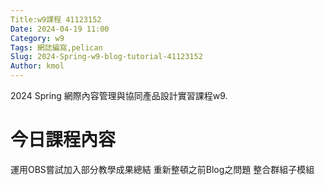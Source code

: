 ```yaml
---
Title:w9課程 41123152
Date: 2024-04-19 11:00
Category: w9
Tags: 網誌編寫,pelican
Slug: 2024-Spring-w9-blog-tutorial-41123152
Author: kmol
---
```


2024 Spring 網際內容管理與協同產品設計實習課程w9.

<!-- PELICAN_END_SUMMARY -->

# 今日課程內容

運用OBS嘗試加入部分教學成果總結
重新整頓之前Blog之問題
整合群組子模組
